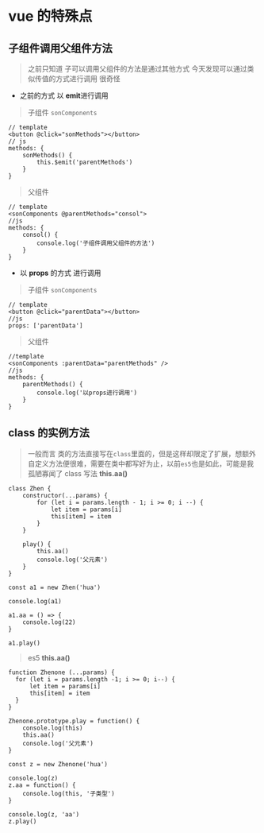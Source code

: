 # vue 的特殊点

## 子组件调用父组件方法

> 之前只知道 子可以调用父组件的方法是通过其他方式
> 今天发现可以通过类似传值的方式进行调用 很奇怪

- 之前的方式 以 **emit**进行调用

> 子组件 `sonComponents`

```
// template
<button @click="sonMethods"></button>
// js
methods: {
    sonMethods() {
        this.$emit('parentMethods')
    }
}
```

> 父组件

```
// template
<sonComponents @parentMethods="consol">
//js
methods: {
    consol() {
        console.log('子组件调用父组件的方法')
    }
}
```

- 以 **props** 的方式 进行调用

> 子组件 `sonComponents`

```
// template
<button @click="parentData"></button>
//js
props: ['parentData']
```

> 父组件

```
//template
<sonComponents :parentData="parentMethods" />
//js
methods: {
    parentMethods() {
        console.log('以props进行调用')
    }
}
```

## class 的实例方法

> 一般而言 类的方法直接写在`class`里面的，但是这样却限定了扩展，想额外自定义方法便很难，需要在类中都写好为止，以前`es5`也是如此，可能是我孤陋寡闻了
> class 写法 **this.aa()**

```
class Zhen {
    constructor(...params) {
        for (let i = params.length - 1; i >= 0; i --) {
            let item = params[i]
            this[item] = item
        }
    }

    play() {
        this.aa()
        console.log('父元素')
    }
}

const a1 = new Zhen('hua')

console.log(a1)

a1.aa = () => {
    console.log(22)
}

a1.play()
```

> es5 **this.aa()**

```
function Zhenone (...params) {
  for (let i = params.length -1; i >= 0; i--) {
      let item = params[i]
      this[item] = item
  }
}

Zhenone.prototype.play = function() {
    console.log(this)
    this.aa()
    console.log('父元素')
}

const z = new Zhenone('hua')

console.log(z)
z.aa = function() {
    console.log(this, '子类型')
}

console.log(z, 'aa')
z.play()
```
